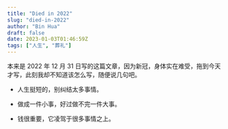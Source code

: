 ```yaml
---
title: "Died in 2022"
slug: "died-in-2022"
author: "Bin Hua"
draft: false
date: 2023-01-03T01:46:59Z
tags: ["人生", "葬礼"]
---
```


本来是 2022 年 12 月 31 日写的这篇文章，因为新冠，身体实在难受，拖到今天才写，此刻我却不知道该怎么写，随便说几句吧。

- 人生挺短的，别纠结太多事情。

- 做成一件小事，好过做不完一件大事。

- 钱很重要，它凌驾于很多事情之上。